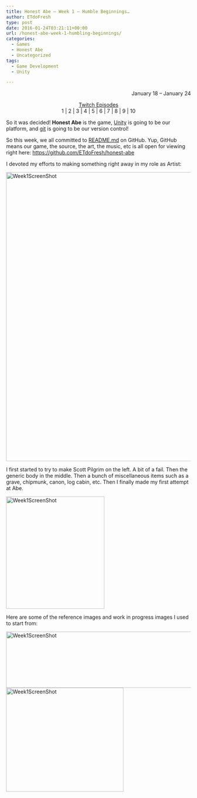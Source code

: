```yaml
---
title: Honest Abe – Week 1 – Humble Beginnings…
author: ETdoFresh
type: post
date: 2016-01-24T03:21:11+00:00
url: /honest-abe-week-1-humbling-beginnings/
categories:
  - Games
  - Honest Abe
  - Uncategorized
tags:
  - Game Development
  - Unity

---
```

<p style="text-align: right;">
  January 18 – January 24
</p>

<p style="text-align: center;">
  <span style="text-decoration: underline;">Twitch Episodes</span><br /> 1 | 2 | 3 | 4 | 5 | 6 | 7 | 8 | 9 | 10
</p>

So it was decided! **Honest Abe** is the game, <span style="text-decoration: underline;">Unity</span> is going to be our platform, and <span style="text-decoration: underline;">git</span> is going to be our version control! <!--more-->

So this week, we all committed to [README.md][1] on GitHub. Yup, GitHub means our game, the source, the art, the music, etc is all open for viewing right here: <https://github.com/ETdoFresh/honest-abe>

I devoted my efforts to making something right away in my role as Artist:

[<img class="alignnone wp-image-162 size-full" src="http://www.etdofresh.com/wp-content/uploads/2016/01/Week1ScreenShot-4.png" alt="Week1ScreenShot" width="1055" height="787" />][2]

I first started to try to make Scott Pilgrim on the left. A bit of a fail. Then the generic body in the middle. Then a bunch of miscellaneous items such as a grave, chipmunk, canon, log cabin, etc. Then I finally made my first attempt at Abe.

<img class="alignnone wp-image-156" src="http://www.etdofresh.com/wp-content/uploads/2016/01/Week1ScreenShot-1.png" alt="Week1ScreenShot" width="268" height="306" /> 

Here are some of the reference images and work in progress images I used to start from:

<img class="alignnone size-full wp-image-159" src="http://www.etdofresh.com/wp-content/uploads/2016/01/Week1ScreenShot-2.png" alt="Week1ScreenShot" width="822" height="153" /><img class="alignnone wp-image-160" src="http://www.etdofresh.com/wp-content/uploads/2016/01/Week1ScreenShot-3.png" alt="Week1ScreenShot" width="320" height="283" />

 [1]: https://github.com/ETdoFresh/honest-abe/blob/dev/README.md
 [2]: http://www.etdofresh.com/wp-content/uploads/2016/01/Week1ScreenShot-4.png